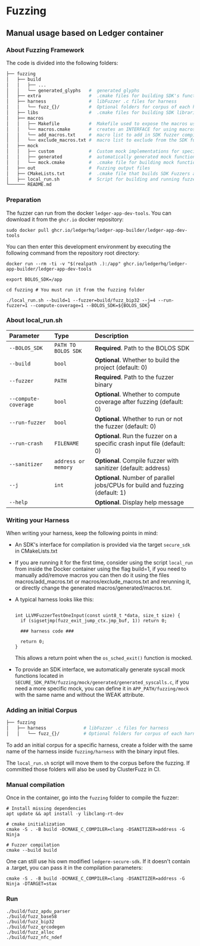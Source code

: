 # Fuzzing

## Manual usage based on Ledger container

### About Fuzzing Framework
The code is divided into the following folders:

```bash
├── fuzzing
│   ├── build
│   │   ├── ...
│   │   └── generated_glyphs   #  generated glyphs
│   ├── extra                  #  .cmake files for building SDK's function harness
│   ├── harness                #  libFuzzer .c files for harness
│   │   └── fuzz_{}/           #  Optional folders for corpus of each harness [with the same name as the harness]
│   ├── libs                   #  .cmake files for building SDK libraries
│   ├── macros
│   │   ├── Makefile           #  Makefile used to expose the macros used when fuzzing the SDK
│   │   └── macros.cmake       #  creates an INTERFACE for using macros in cmake targets
│   │   └── add_macros.txt     #  macro list to add in SDK fuzzer compilation process
│   │   └── exclude_macros.txt #  macro list to exclude from the SDK fuzzer compilation process
│   ├── mock
│   │   ├── custom             #  Custom mock implementations for specific use cases (folder name must appear before 'generated' to override __weak__ functions)
│   │   ├── generated          #  automatically generated mock functions from src/syscalls.c
│   │   └── mock.cmake         #  .cmake file for building mock functions
│   ├── out                    #  Fuzzing output files
│   ├── CMakeLists.txt         #  .cmake file that builds SDK Fuzzers and exposes an INTERFACE for SDK libs for fuzzing APPs
│   ├── local_run.sh           #  Script for building and running fuzzers.
└────── README.md

```

### Preparation

The fuzzer can run from the docker `ledger-app-dev-tools`. You can download it from the `ghcr.io` docker repository:

```console
sudo docker pull ghcr.io/ledgerhq/ledger-app-builder/ledger-app-dev-tools
```

You can then enter this development environment by executing the following command from the repository root directory:

```console
docker run --rm -ti -v "$(realpath .):/app" ghcr.io/ledgerhq/ledger-app-builder/ledger-app-dev-tools
```

```console
export BOLOS_SDK=/app

cd fuzzing # You must run it from the fuzzing folder

./local_run.sh --build=1 --fuzzer=build/fuzz_bip32 --j=4 --run-fuzzer=1 --compute-coverage=1 --BOLOS_SDK=${BOLOS_SDK}
```

### About local_run.sh

| Parameter              | Type                | Description                                                          |
| :--------------------- | :------------------ | :------------------------------------------------------------------- |
| `--BOLOS_SDK`          | `PATH TO BOLOS SDK` | **Required**. Path to the BOLOS SDK                                  |
| `--build`              | `bool`              | **Optional**. Whether to build the project (default: 0)              |
| `--fuzzer`             | `PATH`              | **Required**. Path to the fuzzer binary                              |
| `--compute-coverage`   | `bool`              | **Optional**. Whether to compute coverage after fuzzing (default: 0) |
| `--run-fuzzer`         | `bool`              | **Optional**. Whether to run or not the fuzzer (default: 0)          |
| `--run-crash`          | `FILENAME`          | **Optional**. Run the fuzzer on a specific crash input file (default: 0) |
| `--sanitizer`          | `address or memory` | **Optional**. Compile fuzzer with sanitizer (default: address)       |
| `--j`                  | `int`               | **Optional**. Number of parallel jobs/CPUs for build and fuzzing (default: 1) |
| `--help`               |                     | **Optional**. Display help message                                   |


### Writing your Harness

When writing your harness, keep the following points in mind:

- An SDK's interface for compilation is provided via the target `secure_sdk` in CMakeLists.txt
- If you are running it for the first time, consider using the script `local_run` from inside the
  Docker container using the flag build=1, if you need to manually
  add/remove macros you can then do it using the files macros/add_macros.txt or
  macros/exclude_macros.txt and rerunning it, or directly change the generated macros/generated/macros.txt.
- A typical harness looks like this:

  ```console

  int LLVMFuzzerTestOneInput(const uint8_t *data, size_t size) {
    if (sigsetjmp(fuzz_exit_jump_ctx.jmp_buf, 1)) return 0;

    ### harness code ###

    return 0;
  }

  ```

  This allows a return point when the `os_sched_exit()` function is mocked.

- To provide an SDK interface, we automatically generate syscall mock functions located in
  `SECURE_SDK_PATH/fuzzing/mock/generated/generated_syscalls.c`, if you need a more specific mock,
  you can define it in `APP_PATH/fuzzing/mock` with the same name and without the WEAK attribute.

### Adding an initial Corpus

```bash
├── fuzzing
│   ├── harness              # libFuzzer .c files for harness
│   │   └── fuzz_{}/         # Optional folders for corpus of each harness [with the same name as the harness]
```

To add an initial corpus for a specific harness, create a folder with the same name of the harness
inside `fuzzing/harness` with the binary input files.

The `local_run.sh` script will move them to the corpus before the fuzzing. If committed those folders will also
be used by ClusterFuzz in CI.

### Manual compilation

Once in the container, go into the `fuzzing` folder to compile the fuzzer:

```console
# Install missing dependencies
apt update && apt install -y libclang-rt-dev

# cmake initialization
cmake -S . -B build -DCMAKE_C_COMPILER=clang -DSANITIZER=address -G Ninja

# Fuzzer compilation
cmake --build build
```

One can still use his own modified `ledgere-secure-sdk`. If it doesn't contain a .target, you can pass it in the compilation
parameters:
```console
cmake -S . -B build -DCMAKE_C_COMPILER=clang -DSANITIZER=address -G Ninja -DTARGET=stax
```

### Run

```console
./build/fuzz_apdu_parser
./build/fuzz_base58
./build/fuzz_bip32
./build/fuzz_qrcodegen
./build/fuzz_alloc
./build/fuzz_nfc_ndef
```
